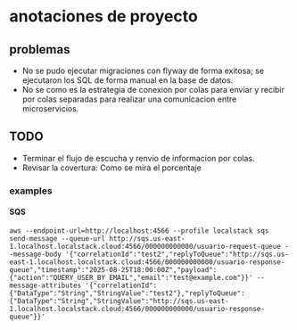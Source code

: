 # anotaciones de proyecto

## problemas

- No se pudo ejecutar migraciones con flyway de forma exitosa; se ejecutaron los SQL de forma manual en la base de datos.
- No se como es la estrategia de conexion por colas para enviar y recibir por colas separadas para realizar una comunicacion entre microservicios.


## TODO

- Terminar el flujo de escucha y renvio de informacion por colas.
- Revisar la covertura: Como se mira el porcentaje

### examples

#### SQS
```
aws --endpoint-url=http://localhost:4566 --profile localstack sqs send-message --queue-url http://sqs.us-east-1.localhost.localstack.cloud:4566/000000000000/usuario-request-queue --message-body '{"correlationId":"test2","replyToQueue":"http://sqs.us-east-1.localhost.localstack.cloud:4566/000000000000/usuario-response-queue","timestamp":"2025-08-25T18:00:00Z","payload":{"action":"QUERY_USER_BY_EMAIL","email":"test@example.com"}}' --message-attributes '{"correlationId":{"DataType":"String","StringValue":"test2"},"replyToQueue":{"DataType":"String","StringValue":"http://sqs.us-east-1.localhost.localstack.cloud:4566/000000000000/usuario-response-queue"}}'
```